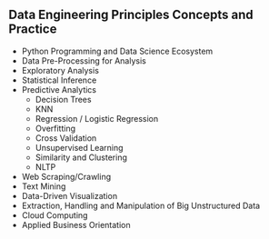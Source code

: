 ## Data Engineering Principles Concepts and Practice

- Python Programming and Data Science Ecosystem
- Data Pre-Processing for Analysis
- Exploratory Analysis
- Statistical Inference
- Predictive Analytics
  - Decision Trees
  - KNN
  - Regression / Logistic Regression
  - Overfitting
  - Cross Validation
  - Unsupervised Learning
  - Similarity and Clustering
  - NLTP
- Web Scraping/Crawling
- Text Mining
- Data-Driven Visualization
- Extraction, Handling and Manipulation of Big Unstructured Data
- Cloud Computing
- Applied Business Orientation
